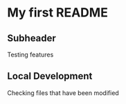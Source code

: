 # My first README

## Subheader
Testing features

## Local Development
Checking files that have been modified